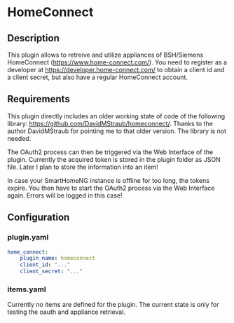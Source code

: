 # HomeConnect

## Description

This plugin allows to retreive and utilize appliances of BSH/Siemens HomeConnect (https://www.home-connect.com/). 
You need to register as a developer at https://developer.home-connect.com/ to obtain a client id and a client secret, but 
also have a regular HomeConnect account.
## Requirements

This plugin directly includes an older working state of code of the following library: https://github.com/DavidMStraub/homeconnect/.
Thanks to the author DavidMStraub for pointing me to that older version. The library is not needed.

The OAuth2 process can then be triggered via the Web Interface of the plugin. Currently the acquired token is stored in the plugin folder
as JSON file. Later I plan to store the information into an item!

In case your SmartHomeNG instance is offline for too long, the tokens expire. You then have to start the OAuth2 process via the Web Interface again. Errors will be logged in this case!

## Configuration

### plugin.yaml
```yaml
home_connect:
    plugin_name: homeconnect
    client_id: "..."
    client_secret: "..."
```

### items.yaml

Currently no items are defined for the plugin. The current state is only for testing the oauth and appliance retrieval.

